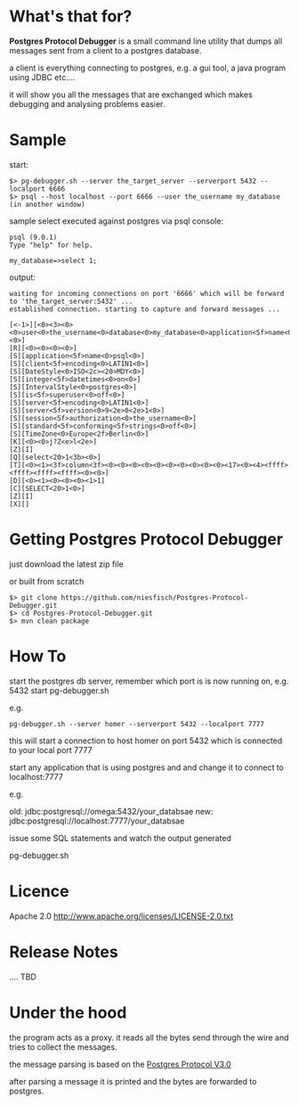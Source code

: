 # What's that for? 

**Postgres Protocol Debugger** is a small command line utility that dumps all messages sent from a client to a postgres database.

a client is everything connecting to postgres, e.g. a gui tool, a java program using JDBC etc....

it will show you all the messages that are exchanged which makes debugging and analysing problems easier.

# Sample

start:

    $> pg-debugger.sh --server the_target_server --serverport 5432 --localport 6666
    $> psql --host localhost --port 6666 --user the_username my_database (in another window)


sample select executed against postgres via psql console:

    psql (9.0.1)
    Type "help" for help.

    my_database=>select 1;

output:

    waiting for incoming connections on port '6666' which will be forward to 'the_target_server:5432' ...
    established connection. starting to capture and forward messages ...

    [<-1>][<0><3><0><0>user<0>the_username<0>database<0>my_database<0>application<5f>name<0>psql<0><0>]
    [R][<0><0><0><0>]
    [S][application<5f>name<0>psql<0>]
    [S][client<5f>encoding<0>LATIN1<0>]
    [S][DateStyle<0>ISO<2c><20>MDY<0>]
    [S][integer<5f>datetimes<0>on<0>]
    [S][IntervalStyle<0>postgres<0>]
    [S][is<5f>superuser<0>off<0>]
    [S][server<5f>encoding<0>LATIN1<0>]
    [S][server<5f>version<0>9<2e>0<2e>1<0>]
    [S][session<5f>authorization<0>the_username<0>]
    [S][standard<5f>conforming<5f>strings<0>off<0>]
    [S][TimeZone<0>Europe<2f>Berlin<0>]
    [K][<0><0>j?Z<e>l<2e>]
    [Z][I]
    [Q][select<20>1<3b><0>]
    [T][<0><1><3f>column<3f><0><0><0><0><0><0><0><0><0><0><17><0><4><ffff><ffff><ffff><ffff><0><0>]
    [D][<0><1><0><0><0><1>1]
    [C][SELECT<20>1<0>]
    [Z][I]
    [X][]

# Getting Postgres Protocol Debugger

just download the latest zip file

or built from scratch

    $> git clone https://github.com/niesfisch/Postgres-Protocol-Debugger.git
    $> cd Postgres-Protocol-Debugger.git
    $> mvn clean package

# How To

start the postgres db server, remember which port is is now running on, e.g. 5432
start pg-debugger.sh

e.g.

    pg-debugger.sh --server homer --serverport 5432 --localport 7777

this will start a connection to host homer on port 5432 which is connected to your local port 7777

start any application that is using postgres and and change it to connect to localhost:7777

e.g.

   old: jdbc:postgresql://omega:5432/your_databsae
   new: jdbc:postgresql://localhost:7777/your_databsae

issue some SQL statements and watch the output generated

pg-debugger.sh <local port> <target port>

# Licence

Apache 2.0 http://www.apache.org/licenses/LICENSE-2.0.txt

# Release Notes

.... TBD

# Under the hood

the program acts as a proxy. it reads all the bytes send through the wire and tries to collect the messages.

the message parsing is based on the [Postgres Protocol V3.0](http://www.postgresql.org/docs/devel/static/protocol.html)

after parsing a message it is printed and the bytes are forwarded to postgres.
